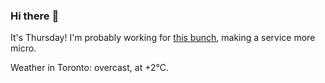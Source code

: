 ### Hi there :wave:

It's Thursday! I'm probably working for [this bunch](https://github.com/kohofinancial), making a service more micro.

Weather in Toronto: overcast, at +2°C.
